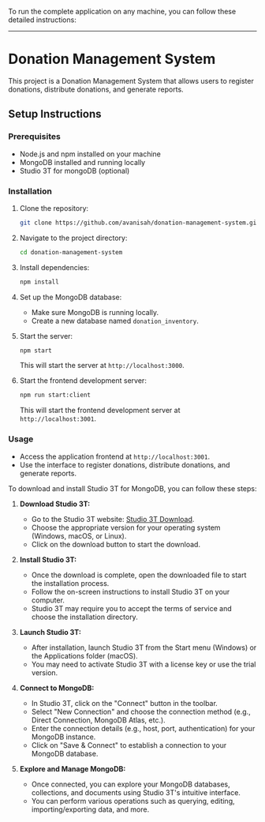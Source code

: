 To run the complete application on any machine, you can follow these detailed instructions:

---

# Donation Management System

This project is a Donation Management System that allows users to register donations, distribute donations, and generate reports.

## Setup Instructions

### Prerequisites

- Node.js and npm installed on your machine
- MongoDB installed and running locally
- Studio 3T for mongoDB (optional)

### Installation

1. Clone the repository:

   ```bash
   git clone https://github.com/avanisah/donation-management-system.git
   ```

2. Navigate to the project directory:

   ```bash
   cd donation-management-system
   ```

3. Install dependencies:

   ```bash
   npm install
   ```

4. Set up the MongoDB database:
   
   - Make sure MongoDB is running locally.
   - Create a new database named `donation_inventory`.

5. Start the server:

   ```bash
   npm start
   ```

   This will start the server at `http://localhost:3000`.

6. Start the frontend development server:

   ```bash
   npm run start:client
   ```

   This will start the frontend development server at `http://localhost:3001`.

### Usage

- Access the application frontend at `http://localhost:3001`.
- Use the interface to register donations, distribute donations, and generate reports.


To download and install Studio 3T for MongoDB, you can follow these steps:

1. **Download Studio 3T:**

   - Go to the Studio 3T website: [Studio 3T Download](https://studio3t.com/download/).
   - Choose the appropriate version for your operating system (Windows, macOS, or Linux).
   - Click on the download button to start the download.

2. **Install Studio 3T:**

   - Once the download is complete, open the downloaded file to start the installation process.
   - Follow the on-screen instructions to install Studio 3T on your computer.
   - Studio 3T may require you to accept the terms of service and choose the installation directory.

3. **Launch Studio 3T:**

   - After installation, launch Studio 3T from the Start menu (Windows) or the Applications folder (macOS).
   - You may need to activate Studio 3T with a license key or use the trial version.

4. **Connect to MongoDB:**

   - In Studio 3T, click on the "Connect" button in the toolbar.
   - Select "New Connection" and choose the connection method (e.g., Direct Connection, MongoDB Atlas, etc.).
   - Enter the connection details (e.g., host, port, authentication) for your MongoDB instance.
   - Click on "Save & Connect" to establish a connection to your MongoDB database.

5. **Explore and Manage MongoDB:**

   - Once connected, you can explore your MongoDB databases, collections, and documents using Studio 3T's intuitive interface.
   - You can perform various operations such as querying, editing, importing/exporting data, and more.
